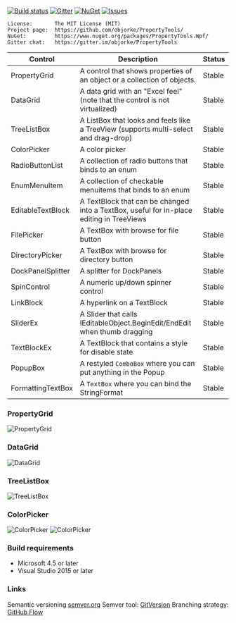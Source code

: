 [![Build status](https://img.shields.io/appveyor/ci/objorke/propertytools/master.svg)](https://ci.appveyor.com/project/objorke/propertytools) 
[![Gitter](https://img.shields.io/gitter/room/objorke/propertytools.svg)](https://gitter.im/objorke/propertytools?utm_source=badge&utm_medium=badge&utm_campaign=pr-badge&utm_content=badge)
[![NuGet](https://img.shields.io/nuget/v/propertytools.wpf.svg)](https://www.nuget.org/packages/propertytools.wpf/)
[![Issues](https://img.shields.io/github/issues/objorke/propertytools.svg)](https://github.com/objorke/propertytools/issues)

```
License:       The MIT License (MIT)
Project page:  https://github.com/objorke/PropertyTools/
NuGet:         https://www.nuget.org/packages/PropertyTools.Wpf/
Gitter chat:   https://gitter.im/objorke/PropertyTools
```

| Control           | Description                                                                              | Status |
|-------------------|------------------------------------------------------------------------------------------|--------|
| PropertyGrid      | A control that shows properties of an object or a collection of objects.                 | Stable |
| DataGrid          | A data grid with an "Excel feel" (note that the control is not virtualized)              | Stable |
| TreeListBox       | A ListBox that looks and feels like a TreeView (supports multi-select and drag-drop)     | Stable |
| ColorPicker       | A color picker                                                                           | Stable |
| RadioButtonList   | A collection of radio buttons that binds to an enum                                      | Stable |
| EnumMenuItem      | A collection of checkable menuitems that binds to an enum                                | Stable |
| EditableTextBlock | A TextBlock that can be changed into a TextBox, useful for in-place editing in TreeViews | Stable |
| FilePicker        | A TextBox with browse for file button                                                    | Stable |
| DirectoryPicker   | A TextBox with browse for directory button                                               | Stable |
| DockPanelSplitter | A splitter for DockPanels                                                                | Stable |
| SpinControl       | A numeric up/down spinner control                                                        | Stable |
| LinkBlock         | A hyperlink on a TextBlock                                                               | Stable |
| SliderEx          | A Slider that calls IEditableObject.BeginEdit/EndEdit when thumb dragging                | Stable |
| TextBlockEx       | A TextBlock that contains a style for disable state                                      | Stable |
| PopupBox          | A restyled `ComboBox` where you can put anything in the Popup                            | Stable |
| FormattingTextBox | A `TextBox` where you can bind the StringFormat                                          | Stable |

### PropertyGrid

![PropertyGrid](/Images/PropertyGrid.png)

### DataGrid

![DataGrid](/Images/DataGrid.png)

### TreeListBox

![TreeListBox](/Images/TreeListBox.png)

### ColorPicker

![ColorPicker](/Images/ColorPicker.png) ![ColorPicker](/Images/ColorPicker2.png)

### Build requirements

- Microsoft 4.5 or later
- Visual Studio 2015 or later

### Links

Semantic versioning [semver.org](http://semver.org/)
Semver tool: [GitVersion](https://github.com/GitTools/GitVersion)
Branching strategy: [GitHub Flow](https://guides.github.com/introduction/flow/index.html)
